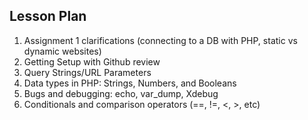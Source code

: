 ## Lesson Plan
1. Assignment 1 clarifications (connecting to a DB with PHP, static vs dynamic websites)
2. Getting Setup with Github review
3. Query Strings/URL Parameters
4. Data types in PHP: Strings, Numbers, and Booleans
5. Bugs and debugging: echo, var_dump, Xdebug
6. Conditionals and comparison operators (==, !=, <, >, etc)